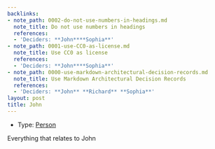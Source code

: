 ```yaml
---
backlinks:
- note_path: 0002-do-not-use-numbers-in-headings.md
  note_title: Do not use numbers in headings
  references:
  - 'Deciders: **John****Sophia**'
- note_path: 0001-use-CC0-as-license.md
  note_title: Use CC0 as license
  references:
  - 'Deciders: **John****Sophia**'
- note_path: 0000-use-markdown-architectural-decision-records.md
  note_title: Use Markdown Architectural Decision Records
  references:
  - 'Deciders: **John** **Richard** **Sophia**'
layout: post
title: John
---
```

* Type: [Person](person.md)

Everything that relates to John
